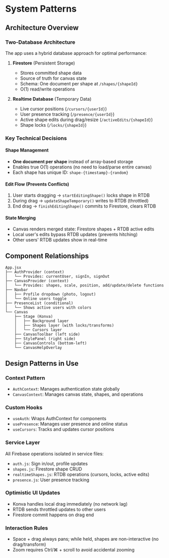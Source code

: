 # System Patterns

## Architecture Overview

### Two-Database Architecture
The app uses a hybrid database approach for optimal performance:

1. **Firestore** (Persistent Storage)
   - Stores committed shape data
   - Source of truth for canvas state
   - Schema: One document per shape at `/shapes/{shapeId}`
   - O(1) read/write operations

2. **Realtime Database** (Temporary Data)
   - Live cursor positions (`/cursors/{userId}`)
   - User presence tracking (`/presence/{userId}`)
   - Active shape edits during drag/resize (`/activeEdits/{shapeId}`)
   - Shape locks (`/locks/{shapeId}`)

### Key Technical Decisions

#### Shape Management
- **One document per shape** instead of array-based storage
- Enables true O(1) operations (no need to load/parse entire canvas)
- Each shape has unique ID: `shape-{timestamp}-{random}`

#### Edit Flow (Prevents Conflicts)
1. User starts dragging → `startEditingShape()` locks shape in RTDB
2. During drag → `updateShapeTemporary()` writes to RTDB (throttled)
3. End drag → `finishEditingShape()` commits to Firestore, clears RTDB

#### State Merging
- Canvas renders merged state: Firestore shapes + RTDB active edits
- Local user's edits bypass RTDB updates (prevents hitching)
- Other users' RTDB updates show in real-time

## Component Relationships

```
App.jsx
├── AuthProvider (context)
│   └── Provides: currentUser, signIn, signOut
├── CanvasProvider (context)
│   └── Provides: shapes, scale, position, add/update/delete functions
├── Navbar
│   ├── Profile dropdown (photo, logout)
│   └── Online users toggle
├── PresenceList (conditional)
│   └── Shows active users with colors
└── Canvas
    ├── Stage (Konva)
    │   ├── Background layer
    │   ├── Shapes layer (with locks/transforms)
    │   └── Cursors layer
    ├── CanvasToolbar (left side)
    ├── StylePanel (right side)
    ├── CanvasControls (bottom-left)
    └── CanvasHelpOverlay
```

## Design Patterns in Use

### Context Pattern
- `AuthContext`: Manages authentication state globally
- `CanvasContext`: Manages canvas state, shapes, and operations

### Custom Hooks
- `useAuth`: Wraps AuthContext for components
- `usePresence`: Manages user presence and online status
- `useCursors`: Tracks and updates cursor positions

### Service Layer
All Firebase operations isolated in service files:
- `auth.js`: Sign in/out, profile updates
- `shapes.js`: Firestore shape CRUD
- `realtimeShapes.js`: RTDB operations (cursors, locks, active edits)
- `presence.js`: User presence tracking

### Optimistic UI Updates
- Konva handles local drag immediately (no network lag)
- RTDB sends throttled updates to other users
- Firestore commit happens on drag end

### Interaction Rules
- Space + drag always pans; while held, shapes are non-interactive (no drag/transform)
- Zoom requires Ctrl/⌘ + scroll to avoid accidental zooming


